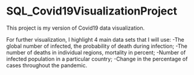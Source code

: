 # SQL_Covid19VisualizationProject

This project is my version of Covid19 data visualization.

For further visualization, I highlight 4 main data sets that I will use:
-The global number of infected, the probability of death during infection;
-The number of deaths in individual regions, mortality in percent;
-Number of infected population in a particular country;
-Change in the percentage of cases throughout the pandemic.
